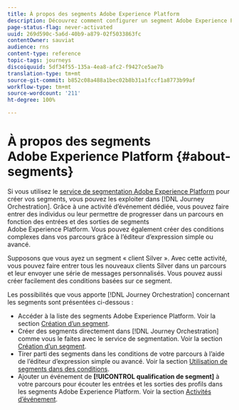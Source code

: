 ```yaml
---
title: À propos des segments Adobe Experience Platform
description: Découvrez comment configurer un segment Adobe Experience Platform
page-status-flag: never-activated
uuid: 269d590c-5a6d-40b9-a879-02f5033863fc
contentOwner: sauviat
audience: rns
content-type: reference
topic-tags: journeys
discoiquuid: 5df34f55-135a-4ea8-afc2-f9427ce5ae7b
translation-type: tm+mt
source-git-commit: b852c08a488a1bec02b8b31a1fccf1a8773b99af
workflow-type: tm+mt
source-wordcount: '211'
ht-degree: 100%

---
```



# À propos des segments Adobe Experience Platform {#about-segments}

Si vous utilisez le [service de segmentation Adobe Experience Platform](https://docs.adobe.com/content/help/fr-FR/experience-platform/segmentation/home.html) pour créer vos segments, vous pouvez les exploiter dans [!DNL Journey Orchestration]. Grâce à une activité d’événement dédiée, vous pouvez faire entrer des individus ou leur permettre de progresser dans un parcours en fonction des entrées et des sorties de segments Adobe Experience Platform. Vous pouvez également créer des conditions complexes dans vos parcours grâce à l’éditeur d’expression simple ou avancé.

Supposons que vous ayez un segment « client Silver ». Avec cette activité, vous pouvez faire entrer tous les nouveaux clients Silver dans un parcours et leur envoyer une série de messages personnalisés. Vous pouvez aussi créer facilement des conditions basées sur ce segment.

Les possibilités que vous apporte [!DNL Journey Orchestration] concernant les segments sont présentées ci-dessous :

* Accéder à la liste des segments Adobe Experience Platform. Voir la section [Création d’un segment](../segment/creating-a-segment.md).
* Créer des segments directement dans [!DNL Journey Orchestration] comme vous le faites avec le service de segmentation. Voir la section [Création d’un segment](../segment/creating-a-segment.md).
* Tirer parti des segments dans les conditions de votre parcours à l’aide de l’éditeur d’expression simple ou avancé. Voir la section [Utilisation de segments dans des conditions](../segment/using-a-segment.md).
* Ajouter un événement de **[!UICONTROL qualification de segment]** à votre parcours pour écouter les entrées et les sorties des profils dans les segments Adobe Experience Platform. Voir la section [Activités d’événement](../building-journeys/segment-qualification-events.md).
